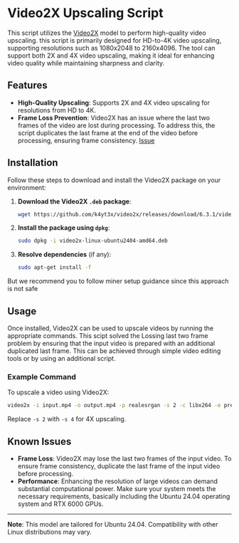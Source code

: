 # Video2X Upscaling Script

This script utilizes the [Video2X](https://github.com/vidAio-subnet/video2x) model to perform high-quality video upscaling. this script is primarily designed for HD-to-4K video upscaling, supporting resolutions such as 1080x2048 to 2160x4096. The tool can support both 2X and 4X video upscaling, making it ideal for enhancing video quality while maintaining sharpness and clarity.

## Features
- **High-Quality Upscaling**: Supports 2X and 4X video upscaling for resolutions from HD to 4K.
- **Frame Loss Prevention**: Video2X has an issue where the last two frames of the video are lost during processing. To address this, the script duplicates the last frame at the end of the video before processing, ensuring frame consistency.   [Issue](https://github.com/k4yt3x/video2x/issues/1318)

## Installation

Follow these steps to download and install the Video2X package on your environment:

1. **Download the Video2X `.deb` package**:
   ```bash
   wget https://github.com/k4yt3x/video2x/releases/download/6.3.1/video2x-linux-ubuntu2404-amd64.deb
   ```

2. **Install the package using `dpkg`**:
   ```bash
   sudo dpkg -i video2x-linux-ubuntu2404-amd64.deb
   ```

3. **Resolve dependencies** (if any):
   ```bash
   sudo apt-get install -f
   ```
But we recommend you to follow miner setup guidance since this approach is not safe

## Usage

Once installed, Video2X can be used to upscale videos by running the appropriate commands. This scipt solved the Lossing last two frame problem by ensuring that the input video is prepared with an additional duplicated last frame. This can be achieved through simple video editing tools or by using an additional script.

### Example Command
To upscale a video using Video2X:
```bash
video2x -i input.mp4 -o output.mp4 -p realesrgan -s 2 -c libx264 -e preset=slow -e crf=24
```
Replace `-s 2` with `-s 4` for 4X upscaling.

## Known Issues
- **Frame Loss**: Video2X may lose the last two frames of the input video. To ensure frame consistency, duplicate the last frame of the input video before processing.
- **Performance**: Enhancing the resolution of large videos can demand substantial computational power. Make sure your system meets the necessary requirements, basically including the Ubuntu 24.04 operating system and RTX 6000 GPUs.

---
**Note**: This model are tailored for Ubuntu 24.04. Compatibility with other Linux distributions may vary.
